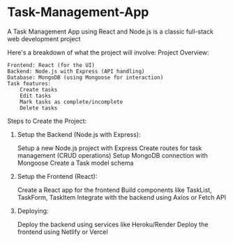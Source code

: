 # Task-Management-App
A Task Management App using React and Node.js is a classic full-stack web development project

Here's a breakdown of what the project will involve:
Project Overview:

    Frontend: React (for the UI)
    Backend: Node.js with Express (API handling)
    Database: MongoDB (using Mongoose for interaction)
    Task features:
        Create tasks
        Edit tasks
        Mark tasks as complete/incomplete
        Delete tasks

Steps to Create the Project:
1. Setup the Backend (Node.js with Express):

    Setup a new Node.js project with Express
    Create routes for task management (CRUD operations)
    Setup MongoDB connection with Mongoose
    Create a Task model schema

2. Setup the Frontend (React):

    Create a React app for the frontend
    Build components like TaskList, TaskForm, TaskItem
    Integrate with the backend using Axios or Fetch API

3. Deploying:

    Deploy the backend using services like Heroku/Render
    Deploy the frontend using Netlify or Vercel
